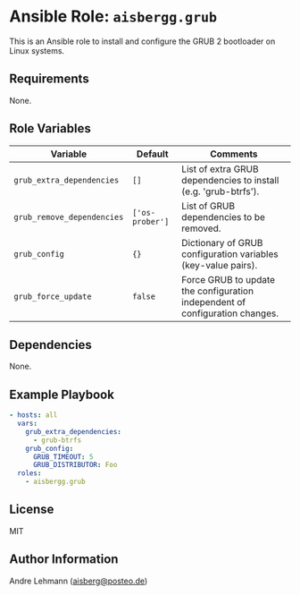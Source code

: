 # Ansible Role: `aisbergg.grub`

This is an Ansible role to install and configure the GRUB 2 bootloader on Linux systems.

## Requirements

None.

## Role Variables

| Variable | Default | Comments |
|----------|---------|----------|
| `grub_extra_dependencies` | `[]` | List of extra GRUB dependencies to install (e.g. 'grub-btrfs'). |
| `grub_remove_dependencies` | `['os-prober']` | List of GRUB dependencies to be removed. |
| `grub_config` | `{}` | Dictionary of GRUB configuration variables (key-value pairs). |
| `grub_force_update` | `false` | Force GRUB to update the configuration independent of configuration changes. |

## Dependencies

None.

## Example Playbook

```yaml
- hosts: all
  vars:
    grub_extra_dependencies:
      - grub-btrfs
    grub_config:
      GRUB_TIMEOUT: 5
      GRUB_DISTRIBUTOR: Foo
  roles:
    - aisbergg.grub
```

## License

MIT

## Author Information

Andre Lehmann (aisberg@posteo.de)
